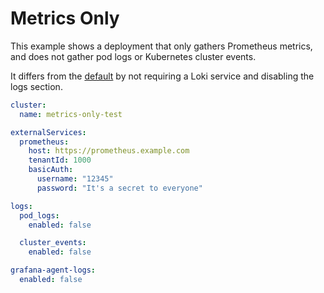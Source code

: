 # Metrics Only

This example shows a deployment that only gathers Prometheus metrics, and does not gather pod logs or Kubernetes cluster events.

It differs from the [default](../default-values) by not requiring a Loki service and disabling the logs section.

```yaml
cluster:
  name: metrics-only-test

externalServices:
  prometheus:
    host: https://prometheus.example.com
    tenantId: 1000
    basicAuth:
      username: "12345"
      password: "It's a secret to everyone"

logs:
  pod_logs:
    enabled: false

  cluster_events:
    enabled: false

grafana-agent-logs:
  enabled: false
```
